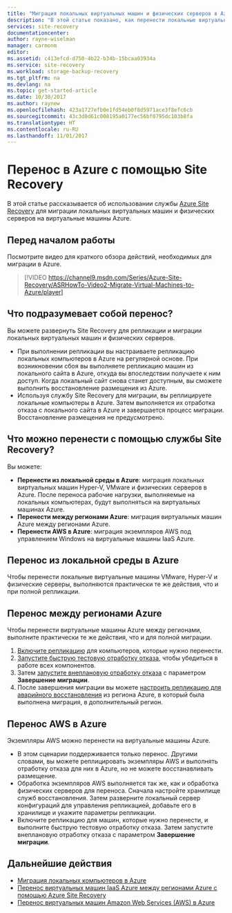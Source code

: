 ```yaml
---
title: "Миграция локальных виртуальных машин и физических серверов в Azure с помощью Site Recovery | Документация Майкрософт"
description: "В этой статье показано, как перенести локальные виртуальные машины и физические серверы в Azure с помощью Azure Site Recovery."
services: site-recovery
documentationcenter: 
author: rayne-wiselman
manager: carmonm
editor: 
ms.assetid: c413efcd-d750-4b22-b34b-15bcaa03934a
ms.service: site-recovery
ms.workload: storage-backup-recovery
ms.tgt_pltfrm: na
ms.devlang: na
ms.topic: get-started-article
ms.date: 10/30/2017
ms.author: raynew
ms.openlocfilehash: 423a1727efb0e1fd54eb0f8d5971ace3f8efc6cb
ms.sourcegitcommit: 43c3d0d61c008195a0177ec56bf0795dc103b8fa
ms.translationtype: HT
ms.contentlocale: ru-RU
ms.lasthandoff: 11/01/2017
---
```

# <a name="migrate-to-azure-with-site-recovery"></a>Перенос в Azure с помощью Site Recovery

В этой статье рассказывается об использовании службы [Azure Site Recovery](site-recovery-overview.md) для миграции локальных виртуальных машин и физических серверов на виртуальные машины Azure.

## <a name="before-you-start"></a>Перед началом работы

Посмотрите видео для краткого обзора действий, необходимых для миграции в Azure.
>[!VIDEO https://channel9.msdn.com/Series/Azure-Site-Recovery/ASRHowTo-Video2-Migrate-Virtual-Machines-to-Azure/player]


## <a name="what-do-we-mean-by-migration"></a>Что подразумевает собой перенос?

Вы можете развернуть Site Recovery для репликации и миграции локальных виртуальных машин и физических серверов.

- При выполнении репликации вы настраиваете репликацию локальных компьютеров в Azure на регулярной основе. При возникновении сбоя вы выполняете репликацию машин из локального сайта в Azure, откуда вы впоследствии получаете к ним доступ. Когда локальный сайт снова станет доступным, вы сможете выполнить восстановление размещения из Azure.
- Используя службу Site Recovery для миграции, вы реплицируете локальные компьютеры в Azure. Затем выполняется их отработка отказа с локального сайта в Azure и завершается процесс миграции. Восстановление размещения не предусмотрено.  

## <a name="what-can-site-recovery-migrate"></a>Что можно перенести с помощью службы Site Recovery?

Вы можете:

- **Перенести из локальной среды в Azure**: миграция локальных виртуальных машин Hyper-V, VMware и физических серверов в Azure. После переноса рабочие нагрузки, выполняемые на локальных компьютерах, будут выполняться на виртуальных машинах Azure. 
- **Перенести между регионами Azure**: миграция виртуальных машин Azure между регионами Azure. 
- **Перенести AWS в Azure**: миграция экземпляров AWS под управлением Windows на виртуальные машины IaaS Azure. 

## <a name="migrate-from-on-premises-to-azure"></a>Перенос из локальной среды в Azure

Чтобы перенести локальные виртуальные машины VMware, Hyper-V и физические серверы, выполняются практически те же действия, что и при полной репликации. 


## <a name="migrate-between-azure-regions"></a>Перенос между регионами Azure

Чтобы перенести виртуальные машины Azure между регионами, выполните практически те же действия, что и для полной миграции.

1. [Включите репликацию](azure-to-azure-tutorial-enable-replication.md) для компьютеров, которые нужно перенести.
2. [Запустите быструю тестовую отработку отказа](azure-to-azure-tutorial-dr-drill.md), чтобы убедиться в работе всех компонентов.
3. Затем [запустите внеплановую отработку отказа](azure-to-azure-tutorial-failover-failback.md) с параметром **Завершение миграции**.
4. После завершения миграции вы можете [настроить репликацию для аварийного восстановления](site-recovery-azure-to-azure-after-migration.md) из региона Azure, в который была выполнена миграция, в дополнительный регион.



## <a name="migrate-aws-to-azure"></a>Перенос AWS в Azure

Экземпляры AWS можно перенести на виртуальные машины Azure.
- В этом сценарии поддерживается только перенос. Другими словами, вы можете реплицировать экземпляры AWS и выполнять отработку отказа для них в Azure, но не можете восстанавливать размещение.
- Обработка экземпляров AWS выполняется так же, как и обработка физических серверов для переноса. Сначала настройте хранилище служб восстановления. Затем разверните локальный сервер конфигураций для управления репликацией, добавьте его в хранилище и укажите параметры репликации.
- Включите репликацию для машин, которые нужно перенести, и выполните быструю тестовую отработку отказа. Затем запустите внеплановую отработку отказа с параметром **Завершение миграции**.






## <a name="next-steps"></a>Дальнейшие действия

- [Миграция локальных компьютеров в Azure](tutorial-migrate-on-premises-to-azure.md)
- [Перенос виртуальных машин IaaS Azure между регионами Azure с помощью Azure Site Recovery](site-recovery-migrate-azure-to-azure.md)
- [Перенос виртуальных машин Amazon Web Services (AWS) в Azure](tutorial-migrate-aws-to-azure.md)

